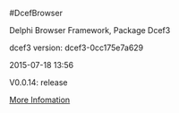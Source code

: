 #DcefBrowser

Delphi Browser Framework, Package Dcef3
  
dcef3 version: dcef3-0cc175e7a629


2015-07-18 13:56
  
V0.0.14: release

[More Infomation](http://www.bccsafe.com/dcefbrowser/2015/04/08/DcefBrowser%20Package%20Dcef3%20/)



